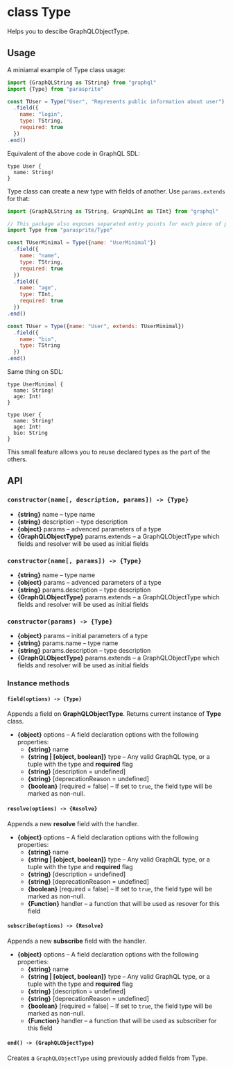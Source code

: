 # class Type

Helps you to descibe GraphQLObjectType.

## Usage

A miniamal example of Type class usage:

```js
import {GraphQLString as TString} from "graphql"
import {Type} from "parasprite"

const TUser = Type("User", "Represents public information about user")
  .field({
    name: "login",
    type: TString,
    required: true
  })
.end()
```

Equivalent of the above code in GraphQL SDL:

```gql
type User {
  name: String!
}
```

Type class can create a new type with fields of another. Use `params.extends` for that:

```js
import {GraphQLString as TString, GraphQLInt as TInt} from "graphql"

// This package also exposes separated entry points for each piece of public API
import Type from "parasprite/Type"

const TUserMinimal = Type({name: "UserMinimal"})
  .field({
    name: "name",
    type: TString,
    required: true
  })
  .field({
    name: "age",
    type: TInt,
    required: true
  })
.end()

const TUser = Type({name: "User", extends: TUserMinimal})
  .field({
    name: "bio",
    type: TString
  })
.end()
```

Same thing on SDL:

```gql
type UserMinimal {
  name: String!
  age: Int!
}

type User {
  name: String!
  age: Int!
  bio: String
}
```

This small feature allows you to reuse declared types as the part of the others.

## API

### `constructor(name[, description, params]) -> {Type}`

- **{string}** name – type name
- **{string}** description – type description
- **{object}** params – advenced parameters of a type
- **{GraphQLObjectType}** params.extends – a GraphQLObjectType which fields and resolver will be used as initial fields

### `constructor(name[, params]) -> {Type}`

- **{string}** name – type name
- **{object}** params – advenced parameters of a type
- **{string}** params.description – type description
- **{GraphQLObjectType}** params.extends – a GraphQLObjectType which fields and resolver will be used as initial fields

### `constructor(params) -> {Type}`

- **{object}** params – initial parameters of a type
- **{string}** params.name – type name
- **{string}** params.description – type description
- **{GraphQLObjectType}** params.extends – a GraphQLObjectType which fields and resolver will be used as initial fields

### Instance methods

#### `field(options) -> {Type}`

Appends a field on **GraphQLObjectType**. Returns current instance of **Type** class.

  - **{object}** options – A field declaration options with the following properties:
    + **{string}** name
    + **{string | [object, boolean]}** type – Any valid GraphQL type, or a tuple with the type and **required** flag
    + **{string}** [description = undefined]
    + **{string}** [deprecationReason = undefined]
    + **{boolean}** [required = false] – If set to `true`, the field type will be marked as non-null.

#### `resolve(options) -> {Resolve}`

Appends a new **resolve** field with the handler.

  - **{object}** options – A field declaration options with the following properties:
    + **{string}** name
    + **{string | [object, boolean]}** type – Any valid GraphQL type, or a tuple with the type and **required** flag
    + **{string}** [description = undefined]
    + **{string}** [deprecationReason = undefined]
    + **{boolean}** [required = false] – If set to `true`, the field type will be marked as non-null.
    + **{Function}** handler – a function that will be used as resover for this field

#### `subscribe(options) -> {Resolve}`

Appends a new **subscribe** field with the handler.

  - **{object}** options – A field declaration options with the following properties:
    + **{string}** name
    + **{string | [object, boolean]}** type – Any valid GraphQL type, or a tuple with the type and **required** flag
    + **{string}** [description = undefined]
    + **{string}** [deprecationReason = undefined]
    + **{boolean}** [required = false] – If set to `true`, the field type will be marked as non-null.
    + **{Function}** handler – a function that will be used as subscriber for this field

#### `end() -> {GraphQLObjectType}`

Creates a `GraphQLObjectType` using previously added fields from Type.
